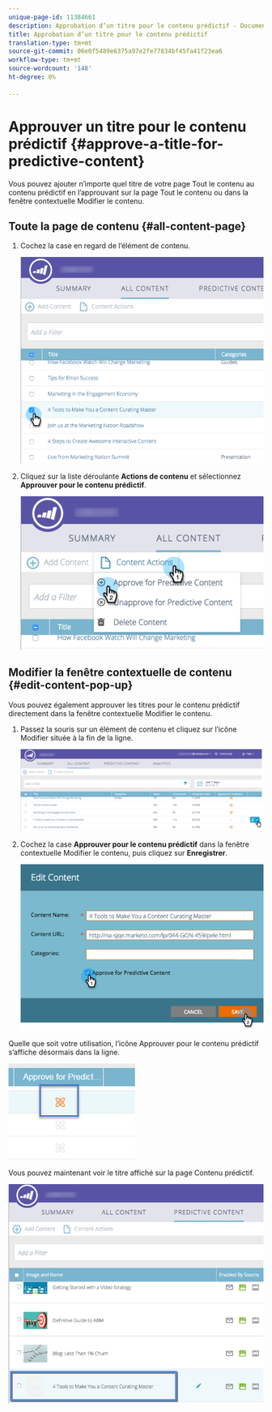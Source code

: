 ```yaml
---
unique-page-id: 11384661
description: Approbation d’un titre pour le contenu prédictif - Documents marketing - Documentation du produit
title: Approbation d’un titre pour le contenu prédictif
translation-type: tm+mt
source-git-commit: 06e0f5489e6375a97e2fe77834bf45fa41f23ea6
workflow-type: tm+mt
source-wordcount: '148'
ht-degree: 0%

---
```



# Approuver un titre pour le contenu prédictif {#approve-a-title-for-predictive-content}

Vous pouvez ajouter n’importe quel titre de votre page Tout le contenu au contenu prédictif en l’approuvant sur la page Tout le contenu ou dans la fenêtre contextuelle Modifier le contenu.

## Toute la page de contenu {#all-content-page}

1. Cochez la case en regard de l’élément de contenu.

   ![](assets/image2017-10-3-9-3a9-3a47.png)

1. Cliquez sur la liste déroulante **Actions de contenu** et sélectionnez **Approuver pour le contenu prédictif**.

   ![](assets/image2017-10-3-9-3a10-3a31.png)

## Modifier la fenêtre contextuelle de contenu {#edit-content-pop-up}

Vous pouvez également approuver les titres pour le contenu prédictif directement dans la fenêtre contextuelle Modifier le contenu.

1. Passez la souris sur un élément de contenu et cliquez sur l’icône Modifier située à la fin de la ligne.

   ![](assets/image2017-10-3-9-3a14-3a55.png)

1. Cochez la case **Approuver pour le contenu prédictif** dans la fenêtre contextuelle Modifier le contenu, puis cliquez sur **Enregistrer**.

   ![](assets/image2017-10-3-9-3a15-3a35.png)

Quelle que soit votre utilisation, l’icône Approuver pour le contenu prédictif s’affiche désormais dans la ligne.

![](assets/five.png)

Vous pouvez maintenant voir le titre affiché sur la page Contenu prédictif.

![](assets/image2017-10-3-9-3a16-3a45.png)
